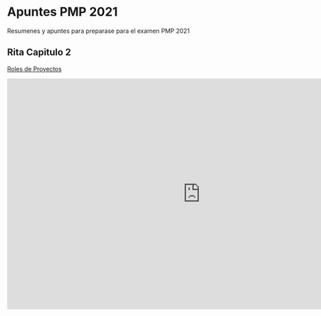 # Apuntes PMP 2021
Resumenes y apuntes para preparase para el examen PMP 2021

## Rita Capitulo 2

[Roles de Proyectos](http://www.xmind.net/m/wi7nWr)

<iframe src="http://www.xmind.net/embed/8bSE9V" width="900px" height="540px" frameborder="0" scrolling="no"></iframe>
